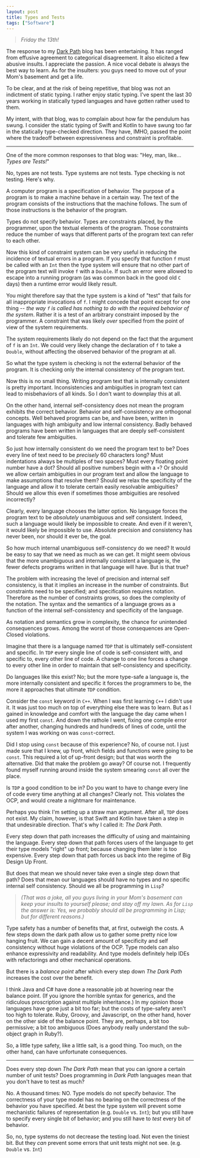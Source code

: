 ```yaml
---
layout: post
title: Types and Tests
tags: ["Software"]
---
```

>_Friday the 13th!_

The response to my [Dark Path](http://blog.cleancoder.com/uncle-bob/2017/01/11/TheDarkPath.html) blog has been entertaining.  It has ranged from effusive agreement to categorical disagreement.  It also elicited a few abusive insults.  I appreciate the passion. A nice vocal debate is always the best way to learn. As for the insulters: you guys need to move out of your Mom's basement and get a life.

To be clear, and at the risk of being repetitive, that blog was not an indictment of static typing.  I rather enjoy static typing.  I've spent the last 30 years working in statically typed languages and have gotten rather used to them.  

My intent, with that blog, was to complain about how far the pendulum has swung.  I consider the static typing of Swift and Kotlin to have swung too far in the statically type-checked direction.  They have, IMHO, passed the point where the tradeoff between expressiveness and constraint is profitable.  

----

One of the more common responses to that blog was: "Hey, man, like... _Types are Tests!_"

No, types are not tests.  Type systems are not tests.  Type checking is not testing.  Here's why.

A computer program is a specification of behavior.  The purpose of a program is to make a machine behave in a certain way.  The text of the program consists of the instructions that the machine follows.  The sum of those instructions is the behavior of the program.  

Types do not specify behavior.  Types are constraints placed, by the programmer, upon the textual elements of the program.  Those constraints reduce the number of ways that different parts of the program text can refer to each other.

Now this kind of constraint system can be very useful in reducing the incidence of textual errors in a program.  If you specify that function `f` must be called with an `Int` then the type system will ensure that no other part of the program text will invoke `f` with a  `Double`.  If such an error were allowed to escape into a running program (as was common back in the good old `C` days) then a runtime error would likely result.  

You might therefore say that the type system is a kind of "test" that fails for all inappropriate invocations of `f`.  I might concede that point except for one thing -- _the way `f` is called has nothing to do with the required behavior of the system_.  Rather it is a test of an arbitrary constraint imposed by the programmer.  A constraint that was likely _over_ specified from the point of view of the system requirements.

The system requirements likely do not depend on the fact that the argument of `f` is an `Int`.  We could very likely change the declaration of `f` to take a `Double`, without affecting the observed behavior of the program at all.  

So what the type system is checking is not the external behavior of the program.  It is checking only the internal consistency of the program text.  

Now this is no small thing.  Writing program text that is internally consistent is pretty important.  Inconsistencies and ambiguities in program text can lead to misbehaviors of all kinds.  So I don't want to downplay this at all.

On the other hand, internal self-consistency does not mean the program exhibits the correct behavior.  Behavior and self-consistency are orthogonal concepts. Well behaved programs can be, and have been, written in languages with high ambiguity and low internal consistency.  Badly behaved programs have been written in languages that are deeply self-consistent and tolerate few ambiguities.

So just how internally consistent do we need the program text to be?  Does every line of text need to be _precisely_ 60 characters long?  Must indentations always be multiples of two spaces?  Must every floating point number have a dot?  Should all positive numbers begin with a `+`?  Or should we allow certain ambiguities in our program text and allow the language to make assumptions that resolve them?  Should we relax the specificity of the language and allow it to tolerate certain easily resolvable ambiguities?  Should we allow this even if sometimes those ambiguities are resolved incorrectly?

Clearly, every language chooses the latter option.  No language forces the program text to be _absolutely_ unambiguous and self consistent.  Indeed, such a language would likely be impossible to create.  And even if it weren't, it would likely be impossible to use.  Absolute precision and consistency has never been, nor should it ever be, the goal.  

So how much internal unambiguous self-consistency do we need?  It would be easy to say that we need as much as we can get.  It might seem obvious that the more unambiguous and internally consistent a language is, the fewer defects programs written in that language will have.  But is that true?

The problem with increasing the level of precision and internal self consistency, is that it implies an increase in the number of constraints.  But constraints need to be specified; and specification requires notation.  Therefore as the number of constraints grows, so does the complexity of the notation.  The syntax and the semantics of a language grows as a function of the internal self-consistency and specificity of the language. 

As notation and semantics grow in complexity, the chance for unintended consequences grows.  Among  the worst of those consequences are Open-Closed violations.

Imagine that there is a language named `TDP` that is ultimately self-consistent and specific.  In `TDP` every single line of code is self-consistent with, and specific to, every other line of code.  A change to one line forces a change to every other line in order to maintain that self-consistency and specificity.

Do languages like this exist?  No; but the more type-safe a language is, the more internally consistent and specific it forces the programmers to be, the more it approaches that ultimate `TDP` condition.

Consider the `const` keyword in `C++`.  When I was first learning `C++` I didn't use it.  It was just too much on top of everything else there was to learn.  But as I gained in knowledge and comfort with the language the day came when I used my first `const`.  And down the rathole I went, fixing one compile error after another, changing hundreds and hundreds of lines of code, until the system I was working on was `const`-correct.  

Did I stop using `const` because of this experience?  No, of course not.  I just made sure that I knew, up front, which fields and functions were going to be `const`.  This required a lot of up-front design; but that was worth the alternative.  Did that make the problem go away?  Of course not.  I frequently found myself running around inside the system smearing `const` all over the place.

Is `TDP` a good condition to be in?  Do you want to have to change every line of code every time anything at all changes?  Clearly not.  This violates the OCP, and would create a nightmare for maintenance.

Perhaps you think I'm setting up a straw man argument.  After all, `TDP` does not exist.  My claim, however, is that Swift and Kotlin have taken a step in that undesirable direction.  That's why I called it: _The Dark Path_.  

Every step down that path increases the difficulty of using and maintaining the language.  Every step down that path forces users of the language to get their type models "right" up front; because changing them later is too expensive.  Every step down that path forces us back into the regime of Big Design Up Front.  

But does that mean we should never take even a single step down that path?  Does that mean our languages should have no types and no specific internal self consistency.  Should we all be programming in `Lisp`?  

>_(That was a joke, all you guys living in your Mom's basement can keep your insults to yourself please; and stay off my lawn.  As for `Lisp` the answer is: Yes, we probably should all be programming in Lisp; but for different reasons.)_

Type safety has a number of benefits that, at first, outweigh the costs.  A few steps down the dark path allow us to gather some pretty nice low hanging fruit.  We can gain a decent amount of specificity and self consistency without huge violations of the OCP.  Type models can also enhance expressivity and readability.  And type models definitely help IDEs with refactorings and other mechanical operations.  

But there is a _balance point_ after which every step down _The Dark Path_ increases the cost over the benefit.  

I think Java and C# have done a reasonable job at hovering near the balance point.  (If you ignore the horrible syntax for generics, and the ridiculous proscription against multiple inheritance.)  In my opinion those languages have gone just a bit too far; but the costs of type-safety aren't too high to tolerate.  Ruby, Groovy, and Javascript, on the other hand, hover on the other side of the balance point.  They are, perhaps, a bit too permissive; a bit too ambiguous (Does anybody really understand the sub-object graph in Ruby?). 

So, a little type safety, like a little salt, is a good thing.  Too much, on the other hand, can have unfortunate consequences.

-----

Does every step down _The Dark Path_ mean that you can ignore a certain number of unit tests?  Does programming in _Dark Path_ languages mean that you don't have to test as much?  

No.  A thousand times: NO.  Type models do not specify behavior.  The correctness of your type model has no bearing on the correctness of the behavior you have specified.  At best the type system will prevent some mechanistic failures of representation (e.g. `Double` vs. `Int`); but you still have to specify every single bit of behavior; and you still have to _test_ every bit of behavior.  

So, no, type systems do not decrease the testing load.  Not even the tiniest bit.  But they _can_ prevent some errors that unit tests might not see. (e.g. `Double` vs. `Int`)











